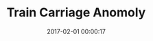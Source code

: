---
layout: post
title: Train Carriage Anomoly
description:
date: 2017-02-01 00:00:17
imageUrl: https://imgs.snorv.art/imgs/2017/02/train-carriage-anomoly.jpg
---